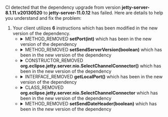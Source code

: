 CI detected that the dependency upgrade from version **jetty-server-8.1.11.v20130520** to **jetty-server-11.0.12** has failed. Here are details to help you understand and fix the problem:
1. Your client utilizes **6** instructions which has been modified in the new version of the dependency.
   * <details>
        <summary>METHOD_REMOVED <b>setPort(int)</b> which has been <b></b> in the new version of the dependency</summary>
            
        * <details>
          <summary>The failure is identified from the logs generated in the build process. </summary>
          
            *   >[[ERROR] /jadler/jadler-jetty/src/main/java/net/jadler/stubbing/server/jetty/JettyStubHttpServer.java:[37,26] error: cannot find symbol<br>&nbsp;&nbsp;&nbsp;&nbsp;  symbol:   method setPort(int)
  location: variable httpConnector of type Connector
](https://github.com/chains-project/breaking-good/actions/runs/8110103454/job/22166641300#step:4:1245)
            *   An error was detected in line 37 which is making use of an outdated API.
             ``` java
             37   this.httpConnector.setPort(port);
            ```

          </details>
            
     </details>
   * <details>
        <summary>METHOD_REMOVED <b>setSendServerVersion(boolean)</b> which has been <b></b> in the new version of the dependency</summary>
            
        * <details>
          <summary>The failure is identified from the logs generated in the build process. </summary>
          
            *   >[[ERROR] /jadler/jadler-jetty/src/main/java/net/jadler/stubbing/server/jetty/JettyStubHttpServer.java:[33,19] error: cannot find symbol<br>&nbsp;&nbsp;&nbsp;&nbsp;  symbol:   method setSendServerVersion(boolean)
  location: variable server of type Server
](https://github.com/chains-project/breaking-good/actions/runs/8110103454/job/22166641300#step:4:1242)
            *   An error was detected in line 33 which is making use of an outdated API.
             ``` java
             33   this.server.setSendServerVersion(false);
            ```

          </details>
            
     </details>
   * <details>
        <summary>CONSTRUCTOR_REMOVED <b>org.eclipse.jetty.server.nio.SelectChannelConnector()</b> which has been <b></b> in the new version of the dependency</summary>
            
        * <details>
          <summary>The failure is identified from the logs generated in the build process. </summary>
          
            *   >[[ERROR] /jadler/jadler-jetty/src/main/java/net/jadler/stubbing/server/jetty/JettyStubHttpServer.java:[36,33] error: cannot find symbol<br>&nbsp;&nbsp;&nbsp;&nbsp;  symbol:   class SelectChannelConnector
  location: class JettyStubHttpServer
](https://github.com/chains-project/breaking-good/actions/runs/8110103454/job/22166641300#step:4:1244)
            *   An error was detected in line 36 which is making use of an outdated API.
             ``` java
             36   new org.eclipse.jetty.server.nio.SelectChannelConnector();
            ```

          </details>
            
     </details>
   * <details>
        <summary>INTERFACE_REMOVED <b>getLocalPort()</b> which has been <b></b> in the new version of the dependency</summary>
            
        * <details>
          <summary>The failure is identified from the logs generated in the build process. </summary>
          
            *   >[[ERROR] /jadler/jadler-jetty/src/main/java/net/jadler/stubbing/server/jetty/JettyStubHttpServer.java:[80,28] error: cannot find symbol<br>&nbsp;&nbsp;&nbsp;&nbsp;  symbol:   method getLocalPort()
  location: variable httpConnector of type Connector
](https://github.com/chains-project/breaking-good/actions/runs/8110103454/job/22166641300#step:4:1246)
            *   An error was detected in line 80 which is making use of an outdated API.
             ``` java
             80   httpConnector.getLocalPort();
            ```

          </details>
            
     </details>
   * <details>
        <summary>CLASS_REMOVED <b>org.eclipse.jetty.server.nio.SelectChannelConnector</b> which has been <b></b> in the new version of the dependency</summary>
            
        * <details>
          <summary>The failure is identified from the logs generated in the build process. </summary>
          
            *   >[[ERROR] /jadler/jadler-jetty/src/main/java/net/jadler/stubbing/server/jetty/JettyStubHttpServer.java:[36,33] error: cannot find symbol<br>&nbsp;&nbsp;&nbsp;&nbsp;  symbol:   class SelectChannelConnector
  location: class JettyStubHttpServer
](https://github.com/chains-project/breaking-good/actions/runs/8110103454/job/22166641300#step:4:1244)
            *   An error was detected in line 36 which is making use of an outdated API.
             ``` java
             36   new org.eclipse.jetty.server.nio.SelectChannelConnector();
            ```

          </details>
            
     </details>
   * <details>
        <summary>METHOD_REMOVED <b>setSendDateHeader(boolean)</b> which has been <b></b> in the new version of the dependency</summary>
            
        * <details>
          <summary>The failure is identified from the logs generated in the build process. </summary>
          
            *   >[[ERROR] /jadler/jadler-jetty/src/main/java/net/jadler/stubbing/server/jetty/JettyStubHttpServer.java:[34,19] error: cannot find symbol<br>&nbsp;&nbsp;&nbsp;&nbsp;  symbol:   method setSendDateHeader(boolean)
  location: variable server of type Server
](https://github.com/chains-project/breaking-good/actions/runs/8110103454/job/22166641300#step:4:1243)
            *   An error was detected in line 34 which is making use of an outdated API.
             ``` java
             34   this.server.setSendDateHeader(true);
            ```

          </details>
            
     </details>


